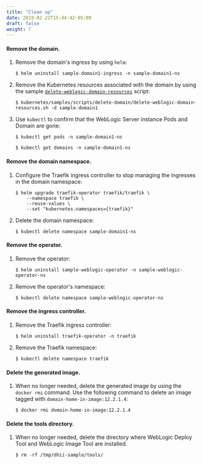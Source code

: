 ```yaml
---
title: "Clean up"
date: 2019-02-22T15:44:42-05:00
draft: false
weight: 7
---
```



#### Remove the domain.

1.	Remove the domain's ingress by using `helm`:

    ```shell
    $ helm uninstall sample-domain1-ingress -n sample-domain1-ns
    ```

1.	Remove the Kubernetes resources associated with the domain by using the sample [`delete-weblogic-domain-resources`](http://github.com/oracle/weblogic-kubernetes-operator/blob/main/kubernetes/samples/scripts/delete-domain/delete-weblogic-domain-resources.sh) script:

    ```shell
    $ kubernetes/samples/scripts/delete-domain/delete-weblogic-domain-resources.sh -d sample-domain1
    ```

1.	Use `kubectl` to confirm that the WebLogic Server instance Pods and Domain are gone:

    ```shell
    $ kubectl get pods -n sample-domain1-ns
    ```
    ```shell
    $ kubectl get domains -n sample-domain1-ns
    ```

#### Remove the domain namespace.
1.	Configure the Traefik ingress controller to stop managing the ingresses in the domain namespace:

    ```shell
    $ helm upgrade traefik-operator traefik/traefik \
        --namespace traefik \
        --reuse-values \
        --set "kubernetes.namespaces={traefik}" 
    ```

1.	Delete the domain namespace:

    ```shell
    $ kubectl delete namespace sample-domain1-ns
    ```


#### Remove the operator.

1.	Remove the operator:

    ```shell
    $ helm uninstall sample-weblogic-operator -n sample-weblogic-operator-ns
    ```

1.	Remove the operator's namespace:

    ```shell
    $ kubectl delete namespace sample-weblogic-operator-ns
    ```

#### Remove the ingress controller.

1.	Remove the Traefik ingress controller:

    ```shell
    $ helm uninstall traefik-operator -n traefik
    ```

1.	Remove the Traefik namespace:

    ```shell
    $ kubectl delete namespace traefik
    ```

#### Delete the generated image.

1.  When no longer needed, delete the generated image by using the `docker rmi` command.
    Use the following command to delete an image tagged with `domain-home-in-image:12.2.1.4`:

    ```shell
    $ docker rmi domain-home-in-image:12.2.1.4
    ```

#### Delete the tools directory.

1.  When no longer needed, delete the directory where WebLogic Deploy Tool and WebLogic Image Tool are installed.

    ```shell
    $ rm -rf /tmp/dhii-sample/tools/
    ```
